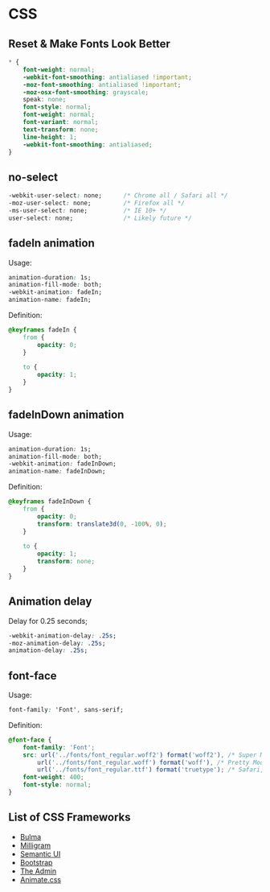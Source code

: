 # CSS

## Reset & Make Fonts Look Better
```css
* {
    font-weight: normal;
    -webkit-font-smoothing: antialiased !important;
    -moz-font-smoothing: antialiased !important;
    -moz-osx-font-smoothing: grayscale;
    speak: none;
    font-style: normal;
    font-weight: normal;
    font-variant: normal;
    text-transform: none;
    line-height: 1;
    -webkit-font-smoothing: antialiased;
}
```

## no-select
```css
-webkit-user-select: none;      /* Chrome all / Safari all */
-moz-user-select: none;         /* Firefox all */
-ms-user-select: none;          /* IE 10+ */
user-select: none;              /* Likely future */  
```

## fadeIn animation
Usage:
```css
animation-duration: 1s;
animation-fill-mode: both;
-webkit-animation: fadeIn;
animation-name: fadeIn;
```

Definition:
```css
@keyframes fadeIn {
    from {
        opacity: 0;
    }
    
    to {
        opacity: 1;
    }
}
```

## fadeInDown animation
Usage:
```css
animation-duration: 1s;
animation-fill-mode: both;
-webkit-animation: fadeInDown;
animation-name: fadeInDown;
```

Definition:
```css
@keyframes fadeInDown {
    from {
        opacity: 0;
        transform: translate3d(0, -100%, 0);
    }
    
    to {
        opacity: 1;
        transform: none;
    }
}
```

## Animation delay
Delay for 0.25 seconds;
```css
-webkit-animation-delay: .25s;
-moz-animation-delay: .25s;
animation-delay: .25s;
```

## font-face
Usage:
```css
font-family: 'Font', sans-serif;
```

Definition:
```css
@font-face {
    font-family: 'Font';
    src: url('../fonts/font_regular.woff2') format('woff2'), /* Super Modern Browsers */
        url('../fonts/font_regular.woff') format('woff'), /* Pretty Modern Browsers */
        url('../fonts/font_regular.ttf') format('truetype'); /* Safari, Android, iOS */
    font-weight: 400;
    font-style: normal;
}
```

## List of CSS Frameworks
- [Bulma](https://bulma.io/)
- [Milligram](https://milligram.io/)
- [Semantic UI](https://semantic-ui.com/)
- [Bootstrap](https://getbootstrap.com/)
- [The Admin](http://thetheme.io/theadmin/)
- [Animate.css](https://daneden.github.io/animate.css/)
